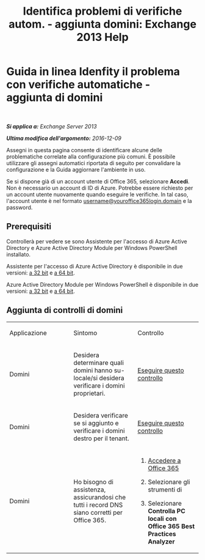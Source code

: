 ﻿---
title: 'Identifica problemi di verifiche autom. - aggiunta domini: Exchange 2013 Help'
TOCTitle: Guida in linea Idenfity il problema con verifiche automatiche - aggiunta di domini
ms:assetid: ea90a24b-7c9c-48d5-9475-0eb7777452f3
ms:mtpsurl: https://technet.microsoft.com/it-it/library/Dn793981(v=EXCHG.150)
ms:contentKeyID: 62632444
ms.date: 05/22/2018
mtps_version: v=EXCHG.150
ms.translationtype: MT
---

# Guida in linea Idenfity il problema con verifiche automatiche - aggiunta di domini

 

_**Si applica a:** Exchange Server 2013_

_**Ultima modifica dell'argomento:** 2016-12-09_

Assegni in questa pagina consente di identificare alcune delle problematiche correlate alla configurazione più comuni. È possibile utilizzare gli assegni automatici riportata di seguito per convalidare la configurazione e la Guida aggiornare l'ambiente in uso.

Se si dispone già di un account utente di Office 365, selezionare **Accedi**. Non è necessario un account di ID di Azure. Potrebbe essere richiesto per un account utente nuovamente quando eseguire le verifiche. In tal caso, l'account utente è nel formato username@youroffice365login.domain e la password.

## Prerequisiti

Controllerà per vedere se sono Assistente per l'accesso di Azure Active Directory e Azure Active Directory Module per Windows PowerShell installato.

Assistente per l'accesso di Azure Active Directory è disponibile in due versioni: [a 32 bit](https://go.microsoft.com/fwlink/?linkid=286261) e [a 64 bit](https://go.microsoft.com/fwlink/?linkid=286262).

Azure Active Directory Module per Windows PowerShell è disponibile in due versioni: [a 32 bit](https://go.microsoft.com/fwlink/?linkid=286258) e [a 64 bit](https://go.microsoft.com/fwlink/?linkid=286259).

## Aggiunta di controlli di domini


<table>
<colgroup>
<col style="width: 33%" />
<col style="width: 33%" />
<col style="width: 33%" />
</colgroup>
<tbody>
<tr class="odd">
<td><p>Applicazione</p></td>
<td><p>Sintomo</p></td>
<td><p>Controllo</p></td>
</tr>
<tr class="even">
<td><p>Domini</p></td>
<td><p>Desidera determinare quali domini hanno su-locale/si desidera verificare i domini proprietari.</p></td>
<td><p><a href="https://go.microsoft.com/?linkid=9834925">Eseguire questo controllo</a></p></td>
</tr>
<tr class="odd">
<td><p>Domini</p></td>
<td><p>Desidera verificare se si aggiunto e verificare i domini destro per il tenant.</p></td>
<td><p><a href="https://go.microsoft.com/?linkid=9834905">Eseguire questo controllo</a></p></td>
</tr>
<tr class="even">
<td><p>Domini</p></td>
<td><p>Ho bisogno di assistenza, assicurandosi che tutti i record DNS siano corretti per Office 365.</p></td>
<td><ol>
<li><p><a href="https://portal.microsoftonline.com/">Accedere a Office 365</a></p></li>
<li><p>Selezionare gli strumenti di<a href="https://portal.microsoftonline.com/tools"></a></p></li>
<li><p>Selezionare <strong>Controlla PC locali con Office 365 Best Practices Analyzer</strong></p></li>
</ol></td>
</tr>
</tbody>
</table>

